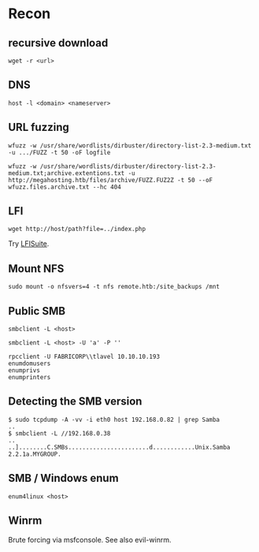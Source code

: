 # Recon

## recursive download

```
wget -r <url>
```

## DNS

```
host -l <domain> <nameserver>
```

## URL fuzzing

```
wfuzz -w /usr/share/wordlists/dirbuster/directory-list-2.3-medium.txt -u .../FUZZ -t 50 -oF logfile
```

```
wfuzz -w /usr/share/wordlists/dirbuster/directory-list-2.3-medium.txt;archive.extentions.txt -u http://megahosting.htb/files/archive/FUZZ.FUZ2Z -t 50 --oF wfuzz.files.archive.txt --hc 404
```
## LFI

```
wget http://host/path?file=../index.php
```

Try [LFISuite](https://github.com/D35m0nd142/LFISuite).

## Mount NFS

```
sudo mount -o nfsvers=4 -t nfs remote.htb:/site_backups /mnt
```

## Public SMB

```
smbclient -L <host>
```

```
smbclient -L <host> -U 'a' -P ''
```

```
rpcclient -U FABRICORP\\tlavel 10.10.10.193
enumdomusers
enumprivs
enumprinters
```

## Detecting the SMB version

```
$ sudo tcpdump -A -vv -i eth0 host 192.168.0.82 | grep Samba
..
$ smbclient -L //192.168.0.38
..
..]........C.SMBs.......................d............Unix.Samba 2.2.1a.MYGROUP.
```

## SMB / Windows enum

```
enum4linux <host>
```

## Winrm

Brute forcing via msfconsole.
See also evil-winrm.
